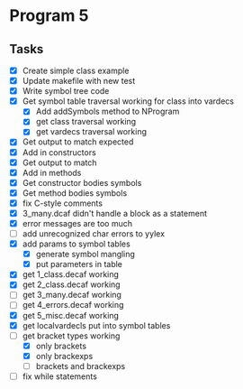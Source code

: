 # Program 5

## Tasks

- [x] Create simple class example
- [x] Update makefile with new test
- [x] Write symbol tree code
- [x] Get symbol table traversal working for class into vardecs
  - [x] Add addSymbols method to NProgram
  - [x] get class traversal working
  - [x] get vardecs traversal working
- [x] Get output to match expected
- [x] Add in constructors
- [x] Get output to match
- [x] Add in methods
- [x] Get constructor bodies symbols
- [x] Get method bodies symbols
- [x] fix C-style comments
- [x] 3_many.dcaf didn't handle a block as a statement
- [x] error messages are too much
- [ ] add unrecognized char errors to yylex
- [x] add params to symbol tables
  - [x] generate symbol mangling
  - [x] put parameters in table
- [x] get 1_class.decaf working
- [x] get 2_class.decaf working
- [ ] get 3_many.decaf working
- [ ] get 4_errors.decaf working
- [x] get 5_misc.decaf working
- [x] get localvardecls put into symbol tables
- [ ] get bracket types working
  - [x] only brackets
  - [x] only brackexps
  - [ ] brackets and brackexps
- [ ] fix while statements
